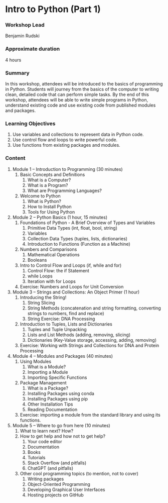 # Intro to Python (Part 1)

### Workshop Lead

Benjamin Rudski

### Approximate duration

4 hours

### Summary

In this workshop, attendees will be introduced to the basics of programming in Python. Students will journey from the basics of the computer to writing clean, detailed code that can perform simple tasks. By the end of this workshop, attendees will be able to write simple programs in Python, understand existing code and use existing code from published modules and packages.

### Learning Objectives

1. Use variables and collections to represent data in Python code.
2. Use control flow and loops to write powerful code.
3. Use functions from existing packages and modules.

### Content

1.	Module 1 – Introduction to Programming (30 minutes)
    1.	Basic Concepts and Definitions
        1.	What is a Computer?
        2.	What is a Program?
        3.	What are Programming Languages?
    2.	Welcome to Python
        1.	What is Python?
        2.	How to Install Python
        3.	Tools for Using Python
2.	Module 2 – Python Basics (1 hour, 15 minutes)
    1.	Foundations of Python - A Brief Overview of Types and Variables
        1.	Primitive Data Types (int, float, bool, string)
        2.	Variables
        3.	Collection Data Types (tuples, lists, dictionaries)
        4.	Introduction to Functions (Function as a Machine)
    2.	Numbers and Comparisons
        1.	Mathematical Operations
        2.	Booleans
    3.	Intro to Control Flow and Loops (if, while and for)
        1.	Control Flow: the if Statement
        2.	while Loops
        3.	Iteration with for Loops
    4.	Exercise: Numbers and Loops for Unit Conversion
3.	Module 3 – Strings and Collections: An Object Primer (1 hour)
    1.	Introducing the String!
        1.	String Slicing
        2.	String Methods (concatenation and string formatting, converting strings to numbers, find and replace)
        3.	String Exercise: DNA Processing
    2.	Introduction to Tuples, Lists and Dictionaries
        1.	Tuples and Tuple Unpacking
        2.	Lists and List Methods (adding, removing, slicing)
        3.	Dictionaries (Key-Value storage, accessing, adding, removing)
    3.	Exercise: Working with Strings and Collections for DNA and Protein Processing
4.	Module 4 – Modules and Packages (40 minutes)
    1.	Using Modules
        1.	What is a Module?
        2.	Importing a Module
        3.	Importing Specific Functions
    2.	Package Management
        1.	What is a Package?
        2.	Installing Packages using conda 
        3.	Installing Packages using pip
        4.	Other Installation Tips
        5.	Reading Documentation
    3.	Exercise: importing a module from the standard library and using its functions.
5.	Module 5 – Where to go from here (10 minutes)
    1.	What to learn next? How?
    2.	How to get help and how not to get help?
        1.	Your code editor
        2.	Documentation
        3.	Books
        4.	Tutorials
        5.	Stack Overflow (and pitfalls)
        6.	ChatGPT (and pitfalls)
    3.	Other cool programming topics (to mention, not to cover)
        1.	Writing packages
        2.	Object-Oriented Programming
        3.	Developing Graphical User Interfaces
        4.	Hosting projects on GitHub
